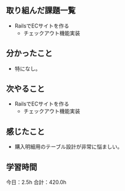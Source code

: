 ## 取り組んだ課題一覧
*  RailsでECサイトを作る
   * チェックアウト機能実装
## 分かったこと
* 特になし。
  
    
    

## 次やること
*  RailsでECサイトを作る
   *  チェックアウト機能実装
## 感じたこと
*  購入明細用のテーブル設計が非常に悩ましい。
 
## 学習時間
今日：2.5h
合計：420.0h
